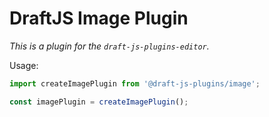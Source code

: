 # DraftJS Image Plugin

_This is a plugin for the `draft-js-plugins-editor`._

Usage:

```js
import createImagePlugin from '@draft-js-plugins/image';

const imagePlugin = createImagePlugin();
```

